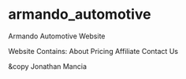 # armando_automotive
Armando Automotive Website

Website Contains:
  About
  Pricing
  Affiliate
  Contact Us

&copy Jonathan Mancia